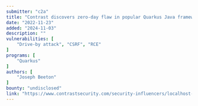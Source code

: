 ```yaml
---
submitter: "c2a"
title: "Contrast discovers zero-day flaw in popular Quarkus Java framework"
date: "2022-11-23"
added: "2024-11-03"
description: ""
vulnerabilities: [
    "Drive-by attack", "CSRF", "RCE"
]
programs: [
    "Quarkus"
]
authors: [
    "Joseph Beeton"
]
bounty: "undisclosed"
link: "https://www.contrastsecurity.com/security-influencers/localhost-attack-against-quarkus-developers-contrast-security"
---
```




